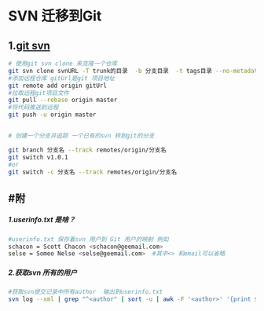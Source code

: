 # SVN 迁移到Git



## 1.[git svn](https://git-scm.com/docs/git-svn) 

```bash
# 使用git svn clone 来克隆一个仓库
git svn clone svnURL -T trunk的目录  -b 分支目录  -t tags目录 --no-metadata --authors-file=路径/userinfo.txt  projectDir
#添加远程仓库 gitUrl是git 项目地址
git remote add origin gitUrl
#拉取远程git项目文件
git pull --rebase origin master
#将代码推送到远程
git push -u origin master


# 创建一个分支并追踪 一个已有的svn 转到git的分支

git branch 分支名 --track remotes/origin/分支名
git switch v1.0.1
#or 
git switch -c 分支名 --track remotes/origin/分支名
```



## #附

##### 1.userinfo.txt 是啥？

```bash
#userinfo.txt 保存着svn 用户到 Git 用户的映射 例如
schacon = Scott Chacon <schacon@geemail.com>
selse = Someo Nelse <selse@geemail.com>  #其中<> 和email可以省略
```

##### 2.获取svn 所有的用户

```bash
#获取svn提交记录中所有author  输出到userinfo.txt
svn log --xml | grep "^<author" | sort -u | awk -F '<author>' '{print $2}' | awk -F '</author>' '{print $1}' > userinfo.txt
```

